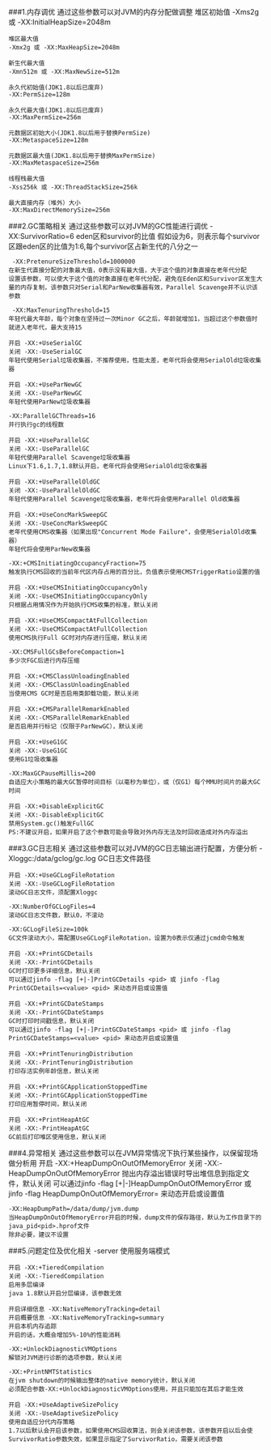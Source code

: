 [](https://segmentfault.com/a/1190000010603813)
###1.内存调优   通过这些参数可以对JVM的内存分配做调整
    堆区初始值
    -Xms2g 或 -XX:InitialHeapSize=2048m
    
    堆区最大值
    -Xmx2g 或 -XX:MaxHeapSize=2048m
    
    新生代最大值
    -Xmn512m 或 -XX:MaxNewSize=512m
    
    永久代初始值(JDK1.8以后已废弃)
    -XX:PermSize=128m
    
    永久代最大值(JDK1.8以后已废弃)
    -XX:MaxPermSize=256m
    
    元数据区初始大小(JDK1.8以后用于替换PermSize)
    -XX:MetaspaceSize=128m
    
    元数据区最大值(JDK1.8以后用于替换MaxPermSize)
    -XX:MaxMetaspaceSize=256m
    
    线程栈最大值
    -Xss256k 或 -XX:ThreadStackSize=256k
    
    最大直接内存（堆外）大小
    -XX:MaxDirectMemorySize=256m


###2.GC策略相关    通过这些参数可以对JVM的GC性能进行调优
    -XX:SurvivorRatio=6
    eden区和survivor的比值
    假如设为6，则表示每个survivor区跟eden区的比值为1:6,每个survivor区占新生代的八分之一
    
     -XX:PretenureSizeThreshold=1000000
    在新生代直接分配的对象最大值，0表示没有最大值，大于这个值的对象直接在老年代分配
    设置该参数，可以使大于这个值的对象直接在老年代分配，避免在Eden区和Survivor区发生大量的内存复制，该参数只对Serial和ParNew收集器有效，Parallel Scavenge并不认识该参数
    
     -XX:MaxTenuringThreshold=15
    年轻代最大年龄，每个对象在坚持过一次Minor GC之后，年龄就增加1，当超过这个参数值时就进入老年代，最大支持15
    
    开启 -XX:+UseSerialGC
    关闭 -XX:-UseSerialGC
    年轻代使用Serial垃圾收集器，不推荐使用，性能太差，老年代将会使用SerialOld垃圾收集器
    
    开启 -XX:+UseParNewGC
    关闭 -XX:-UseParNewGC
    年轻代使用ParNew垃圾收集器
    
    -XX:ParallelGCThreads=16
    并行执行gc的线程数
    
    开启 -XX:+UseParallelGC
    关闭 -XX:-UseParallelGC
    年轻代使用Parallel Scavenge垃圾收集器
    Linux下1.6,1.7,1.8默认开启，老年代将会使用SerialOld垃圾收集器
    
    开启 -XX:+UseParallelOldGC
    关闭 -XX:-UseParallelOldGC
    年轻代使用Parallel Scavenge垃圾收集器，老年代将会使用Parallel Old收集器
   
    开启 -XX:+UseConcMarkSweepGC
    关闭 -XX:-UseConcMarkSweepGC
    老年代使用CMS收集器（如果出现"Concurrent Mode Failure"，会使用SerialOld收集器）
    年轻代将会使用ParNew收集器
    
    -XX:+CMSInitiatingOccupancyFraction=75
    触发执行CMS回收的当前年代区内存占用的百分比，负值表示使用CMSTriggerRatio设置的值
    
    开启 -XX:+UseCMSInitiatingOccupancyOnly
    关闭 -XX:-UseCMSInitiatingOccupancyOnly
    只根据占用情况作为开始执行CMS收集的标准，默认关闭
    
    开启 -XX:+UseCMSCompactAtFullCollection
    关闭 -XX:-UseCMSCompactAtFullCollection
    使用CMS执行Full GC时对内存进行压缩，默认关闭
    
    -XX:CMSFullGCsBeforeCompaction=1
    多少次FGC后进行内存压缩
    
    开启 -XX:+CMSClassUnloadingEnabled
    关闭 -XX:-CMSClassUnloadingEnabled
    当使用CMS GC时是否启用类卸载功能，默认关闭
    
    开启 -XX:+CMSParallelRemarkEnabled
    关闭 -XX:-CMSParallelRemarkEnabled
    是否启用并行标记（仅限于ParNewGC），默认关闭
    
    开启 -XX:+UseG1GC
    关闭 -XX:-UseG1GC
    使用G1垃圾收集器

    -XX:MaxGCPauseMillis=200
    自适应大小策略的最大GC暂停时间目标（以毫秒为单位），或（仅G1）每个MMU时间片的最大GC时间
    
    开启 -XX:+DisableExplicitGC
    关闭 -XX:-DisableExplicitGC
    禁用System.gc()触发FullGC
    PS:不建议开启，如果开启了这个参数可能会导致对外内存无法及时回收造成对外内存溢出
    
###3.GC日志相关    通过这些参数可以对JVM的GC日志输出进行配置，方便分析
    -Xloggc:/data/gclog/gc.log
    GC日志文件路径
    
    开启 -XX:+UseGCLogFileRotation
    关闭 -XX:-UseGCLogFileRotation
    滚动GC日志文件，须配置Xloggc

    -XX:NumberOfGCLogFiles=4
    滚动GC日志文件数，默认0，不滚动
    
    -XX:GCLogFileSize=100k
    GC文件滚动大小，需配置UseGCLogFileRotation，设置为0表示仅通过jcmd命令触发
    
    开启 -XX:+PrintGCDetails
    关闭 -XX:-PrintGCDetails
    GC时打印更多详细信息，默认关闭
    可以通过jinfo -flag [+|-]PrintGCDetails <pid> 或 jinfo -flag PrintGCDetails=<value> <pid> 来动态开启或设置值
    
    开启 -XX:+PrintGCDateStamps
    关闭 -XX:-PrintGCDateStamps
    GC时打印时间戳信息，默认关闭
    可以通过jinfo -flag [+|-]PrintGCDateStamps <pid> 或 jinfo -flag PrintGCDateStamps=<value> <pid> 来动态开启或设置值
    
    开启 -XX:+PrintTenuringDistribution
    关闭 -XX:-PrintTenuringDistribution
    打印存活实例年龄信息，默认关闭
    
    开启 -XX:+PrintGCApplicationStoppedTime
    关闭 -XX:-PrintGCApplicationStoppedTime
    打印应用暂停时间，默认关闭
    
    开启 -XX:+PrintHeapAtGC
    关闭 -XX:-PrintHeapAtGC
    GC前后打印堆区使用信息，默认关闭
    
###4.异常相关   通过这些参数可以在JVM异常情况下执行某些操作，以保留现场做分析用
    开启 -XX:+HeapDumpOnOutOfMemoryError
    关闭 -XX:-HeapDumpOnOutOfMemoryError
    抛出内存溢出错误时导出堆信息到指定文件，默认关闭
    可以通过jinfo -flag [+|-]HeapDumpOnOutOfMemoryError <pid> 或 jinfo -flag HeapDumpOnOutOfMemoryError=<value> <pid> 来动态开启或设置值
    
    -XX:HeapDumpPath=/data/dump/jvm.dump
    当HeapDumpOnOutOfMemoryError开启的时候，dump文件的保存路径，默认为工作目录下的java_pid<pid>.hprof文件
    除非必要，建议不设置
 ###5.问题定位及优化相关
    -server
    使用服务端模式
    
    开启 -XX:+TieredCompilation
    关闭 -XX:-TieredCompilation
    启用多层编译
    java 1.8默认开启分层编译，该参数无效
    
    开启详细信息 -XX:NativeMemoryTracking=detail
    开启概要信息 -XX:NativeMemoryTracking=summary
    开启本机内存追踪
    开启的话，大概会增加5%-10%的性能消耗
    
    -XX:+UnlockDiagnosticVMOptions
    解锁对JVM进行诊断的选项参数，默认关闭
    
    -XX:+PrintNMTStatistics
    在jvm shutdown的时候输出整体的native memory统计，默认关闭
    必须配合参数-XX:+UnlockDiagnosticVMOptions使用，并且只能加在其后才能生效
    
    开启 -XX:+UseAdaptiveSizePolicy
    关闭 -XX:-UseAdaptiveSizePolicy
    使用自适应分代内存策略
    1.7以后默认会开启该参数，如果使用CMS回收算法，则会关闭该参数，该参数开启以后会使SurvivorRatio参数失效，如果显示指定了SurvivorRatio，需要关闭该参数

    
